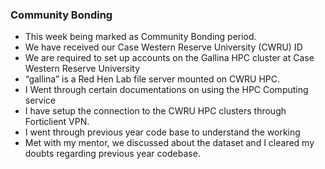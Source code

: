### Community Bonding
* This week being marked as Community Bonding period.
* We have received our Case Western Reserve University (CWRU) ID
* We are required to set up accounts on the Gallina HPC cluster at Case Western Reserve University
* “gallina” is a Red Hen Lab file server mounted on CWRU HPC.
* I Went through certain documentations on using the HPC Computing service
* I have setup the connection to the CWRU HPC clusters through Forticlient VPN.
* I went through previous year code base to understand the working
* Met with my mentor, we discussed about the dataset and I cleared my doubts regarding previous year codebase.

